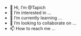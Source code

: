 - 👋 Hi, I’m @Tapich
- 👀 I’m interested in ...
- 🌱 I’m currently learning ...
- 💞️ I’m looking to collaborate on ...
- 📫 How to reach me ...

<!---
Tapich/Tapich is a ✨ special ✨ repository because its `README.md` (this file) appears on your GitHub profile.
You can click the Preview link to take a look at your changes.
--->
